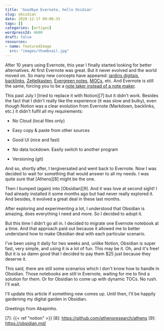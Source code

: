 ```yaml
---
title: 'Goodbye Evernote, hello Osidian'
slug: obsidian
date: 2020-12-17 09:00:33
tags: []
categories: [artigos]
wordpressId: 4600
draft: false
resources:
- name: featuredImage
  src: "images/thumbnail.jpg"
---
```

After 10 years using Evernote, this year I finally started looking for better alternatives. At first Evernote was great. But it never evolved and the world moved on. So many new concepts have appeared: [jardins digitais][1], [backlinks][2], [Zettelkasten][3], [Evergreen notes][4], [MOCs][5], etc. And Evernote is still the same, forcing you to be a [note taker instead of a note maker][6].
<!--more-->

This past July I [tried to replace it with Notion][7] but it didn't work. Besides the fact that I didn't really like the experience (it was slow and bulky), even though Notion was a clear evolution from Evernote (Markdown, backlinks, etc.) it didn't fulfil all my requirements:

  * No Cloud (local files only)

  * Easy copy & paste from other sources

  * Good UI (nice and fast)

  * No data lockdown. Easily switch to another program

  * Versioning (git)

And so, shortly after, I tergiversated and went back to Evernote. Now I was decided to wait for something that would answer to all my needs. I was quite sure that [Athens][8] might be the one.

Then I bumped (again) into [Obsidian][9]. And it was love at second sight! I had already installed it some months ago but had never really explored it. And besides, it evolved a great deal in these last months.

After exploring and experimenting a lot, I understood that Obsidian is amazing, does everything I need and more. So I decided to adopt it.

But this time I didn't go all in. I decided to migrate one Evernote notebook at a time. And that approach paid out because it allowed me to better understand how to make Obsidian deal with each particular scenario.

I've been using it daily for two weeks and, unlike Notion, Obsidian is super fast, very simple, and using it is a lot of fun. This may be it. Oh, and it's free! But it is so damn good that I decided to pay them $25 just because they deserve it.

This said, there are still some scenarios which I don't know how to handle in Obsidian. Those notebooks are still in Evernote, waiting for me to find a solution for them. Or for Obsidian to come up with dynamic TOCs. No rush. I'll wait.

I'll update this article if something new comes up. Until then, I'll be happily gardening my digital garden in Obsidian.

Greetings from Abapinho.

   [1]: https://joelhooks.com/digital-garden
   [2]: https://www.youtube.com/watch?v=n7xrHPpTWJ0
   [3]: https://en.wikipedia.org/wiki/Zettelkasten
   [4]: https://notes.andymatuschak.org/Evergreen_notes
   [5]: https://www.youtube.com/watch?v=WUq8Pun28FI
   [6]: https://www.linkingyourthinking.com
   [7]: {{< ref "notion" >}}
   [8]: https://github.com/athensresearch/athens
   [9]: https://obsidian.md/
